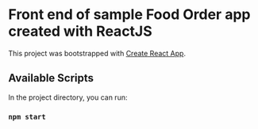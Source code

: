 # Front end of sample Food Order app created with ReactJS

This project was bootstrapped with [Create React App](https://github.com/facebook/create-react-app).

## Available Scripts

In the project directory, you can run:

### `npm start`